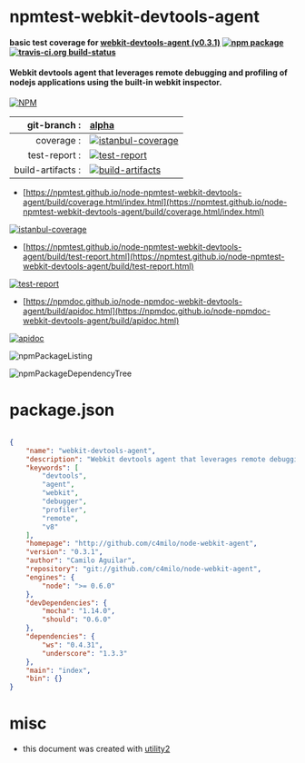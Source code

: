 # npmtest-webkit-devtools-agent

#### basic test coverage for  [webkit-devtools-agent (v0.3.1)](http://github.com/c4milo/node-webkit-agent)  [![npm package](https://img.shields.io/npm/v/npmtest-webkit-devtools-agent.svg?style=flat-square)](https://www.npmjs.org/package/npmtest-webkit-devtools-agent) [![travis-ci.org build-status](https://api.travis-ci.org/npmtest/node-npmtest-webkit-devtools-agent.svg)](https://travis-ci.org/npmtest/node-npmtest-webkit-devtools-agent)

#### Webkit devtools agent that leverages remote debugging and profiling of nodejs applications using the built-in webkit inspector.

[![NPM](https://nodei.co/npm/webkit-devtools-agent.png?downloads=true&downloadRank=true&stars=true)](https://www.npmjs.com/package/webkit-devtools-agent)

| git-branch : | [alpha](https://github.com/npmtest/node-npmtest-webkit-devtools-agent/tree/alpha)|
|--:|:--|
| coverage : | [![istanbul-coverage](https://npmtest.github.io/node-npmtest-webkit-devtools-agent/build/coverage.badge.svg)](https://npmtest.github.io/node-npmtest-webkit-devtools-agent/build/coverage.html/index.html)|
| test-report : | [![test-report](https://npmtest.github.io/node-npmtest-webkit-devtools-agent/build/test-report.badge.svg)](https://npmtest.github.io/node-npmtest-webkit-devtools-agent/build/test-report.html)|
| build-artifacts : | [![build-artifacts](https://npmtest.github.io/node-npmtest-webkit-devtools-agent/glyphicons_144_folder_open.png)](https://github.com/npmtest/node-npmtest-webkit-devtools-agent/tree/gh-pages/build)|

- [https://npmtest.github.io/node-npmtest-webkit-devtools-agent/build/coverage.html/index.html](https://npmtest.github.io/node-npmtest-webkit-devtools-agent/build/coverage.html/index.html)

[![istanbul-coverage](https://npmtest.github.io/node-npmtest-webkit-devtools-agent/build/screenCapture.buildCi.browser.%252Ftmp%252Fbuild%252Fcoverage.lib.html.png)](https://npmtest.github.io/node-npmtest-webkit-devtools-agent/build/coverage.html/index.html)

- [https://npmtest.github.io/node-npmtest-webkit-devtools-agent/build/test-report.html](https://npmtest.github.io/node-npmtest-webkit-devtools-agent/build/test-report.html)

[![test-report](https://npmtest.github.io/node-npmtest-webkit-devtools-agent/build/screenCapture.buildCi.browser.%252Ftmp%252Fbuild%252Ftest-report.html.png)](https://npmtest.github.io/node-npmtest-webkit-devtools-agent/build/test-report.html)

- [https://npmdoc.github.io/node-npmdoc-webkit-devtools-agent/build/apidoc.html](https://npmdoc.github.io/node-npmdoc-webkit-devtools-agent/build/apidoc.html)

[![apidoc](https://npmdoc.github.io/node-npmdoc-webkit-devtools-agent/build/screenCapture.buildCi.browser.%252Ftmp%252Fbuild%252Fapidoc.html.png)](https://npmdoc.github.io/node-npmdoc-webkit-devtools-agent/build/apidoc.html)

![npmPackageListing](https://npmtest.github.io/node-npmtest-webkit-devtools-agent/build/screenCapture.npmPackageListing.svg)

![npmPackageDependencyTree](https://npmtest.github.io/node-npmtest-webkit-devtools-agent/build/screenCapture.npmPackageDependencyTree.svg)



# package.json

```json

{
    "name": "webkit-devtools-agent",
    "description": "Webkit devtools agent that leverages remote debugging and profiling of nodejs applications using the built-in webkit inspector.",
    "keywords": [
        "devtools",
        "agent",
        "webkit",
        "debugger",
        "profiler",
        "remote",
        "v8"
    ],
    "homepage": "http://github.com/c4milo/node-webkit-agent",
    "version": "0.3.1",
    "author": "Camilo Aguilar",
    "repository": "git://github.com/c4milo/node-webkit-agent",
    "engines": {
        "node": ">= 0.6.0"
    },
    "devDependencies": {
        "mocha": "1.14.0",
        "should": "0.6.0"
    },
    "dependencies": {
        "ws": "0.4.31",
        "underscore": "1.3.3"
    },
    "main": "index",
    "bin": {}
}
```



# misc
- this document was created with [utility2](https://github.com/kaizhu256/node-utility2)
